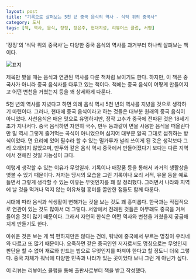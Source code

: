 ```yaml
---
layout: post
title: "기록으로 살펴보는 5천 년 중국 음식의 역사 - 식탁 위의 중국사"
category: 도서
tags: [책, 역사, 음식, 장징, 장은주, 현대지성, 리뷰어스 클럽, 서평]
---
```


'장징'의
'식탁 위의 중국사'는
다양한 중국 음식의 역사를 과거부터 하나씩 살펴보는 책이다.

![표지](https://images2.imgbox.com/71/18/QQc9julk_o.jpg)

제목만 봤을 때는 음식과 연관된 역사를 다룬 책처럼 보이기도 한다.
하지만, 이 책은 중국사가 아니라 중국 음식사를 다루고 있는 책이다.
책에는 중국 음식이 어떻게 만들어지고 어떤 변천을 거쳤는지 등을 꽤 상세하게 다룬다.

5천 년의 역사를 지녔다고 하면 의례 음식 역시 5천 년의 역사를 지녔을 것으로 생각하기 마련이다.
그러나, 현대에 중국 음식이라고 하는 것들은 대부분 원래의 중국 음식이 아니었다.
사천음식은 매운 맛으로 유명하지만, 정작 고추가 중국에 전파된 것은 18세기 초가 지나서다.
중국 음식하면 자연히 국수, 만두 등과같이 면을 사용한 음식을 떠올린다만
밀 역시 그렇게 즐겨먹는 곡식이 아니었으며 심지어 대부분 알곡 그대로 섭취하는 방식이었다.
면 요리에 있어 필수라 할 수 있는 밀가루가 널리 쓰이게 된 것은 생각보다 그리 오래되지 않았으며,
만두와 같은 음식 역시 중국에서 만들어졌다기 보다는 다른 지역에서 전해진 것일 가능성이 크다.

이렇게 생각할 수 있는 이유가 무엇일까.
기록이나 매장품 등을 통해서 과거의 생활상을 엿볼 수 있기 때문이다.
저자는 당시의 모습을 그린 기록이나 요리 서적, 유물 등을 예로 들면서
그렇게 생각할 수 있는 이유는 무엇인지를 꽤 잘 정리했다.
그러면서 나라와 지역에 날 것을 먹거나 먹지 않는 이유처럼 흥미를 끌만한 점들도 함께 다룬다.

시대에 따라 음식과 식생활이 변해가는 것을 보는 것도 꽤 흥미롭다.
한국과는 직접적으로 연관이 있는 것도 많아서 더 그렇다.
서양에서 전래된 것들은 아무래도 중국을 거쳐 들어온 것이 많기 때문이다.
그래서 자연히 한식은 어떤 역사와 변천을 거쳤을지 궁금해지게 만들기도 한다.

아쉬운 것은 보는 게 썩 편하지만은 않다는 건데,
워낙에 중국에서 부르는 명칭이 우리네와 다르고 또 많기 때문이다.
오죽하면 같은 중국인인 저자로서도 명칭으로는 무엇인지 판단을 할 수 없어
재료와 만드는 법으로 무엇인지를 따져야 한다고 할 정도니 더욱 그렇다.
중국 자체가 워낙에 다양한 민족과 나라가 있는 곳이었다 보니 그런 게 아닌가 싶다.



<div class="im im-info">
이 리뷰는 리뷰어스 클럽을 통해 출판사로부터 책을 받고 작성했다.
</div>
